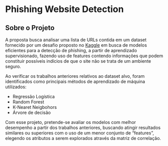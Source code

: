 # Phishing Website Detection

## Sobre o Projeto
A proposta busca analisar uma lista de URLs contida em um dataset fornecido por um desafio proposto no [Kaggle](https://www.kaggle.com/dnyaneshsatpute/phishing-webiste-detection/notebook) em busca de modelos eficientes para a detecção de phishing, a partir de aprendizado supervisionado, 
fazendo uso de features contendo informações que podem constituir possíveis indícios de que o site não se trata de um 
ambiente seguro.

Ao verificar os trabalhos anteriores relativos ao dataset alvo, foram identificados como principais métodos de aprendizado
de máquina utilizados:
- Regressão Logística 
- Random Forest
- K-Nearet Neigbohors 
- Árvore de decisão

Com esse projeto, pretende-se avaliar os modelos com melhor desempenho a partir dos trabalhos anteriores, buscando atingir 
resultados similares ou superiores com o uso de um menor conjunto de “features”, elegendo os atributos a serem explorados 
através da matriz de correlação.
